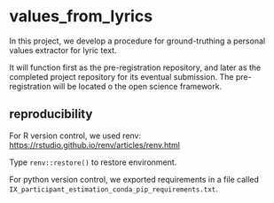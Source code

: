 # values_from_lyrics

In this project, we develop a procedure for ground-truthing a personal values extractor for lyric text. 

It will function first as the pre-registration repository, and later as the completed project repository for its eventual submission. The pre-registration will be located o the open science framework. 




## reproducibility

For R version control, we used renv: https://rstudio.github.io/renv/articles/renv.html

Type `renv::restore()` to restore environment. 

For python version control, we exported requirements in a file called `IX_participant_estimation_conda_pip_requirements.txt`. 